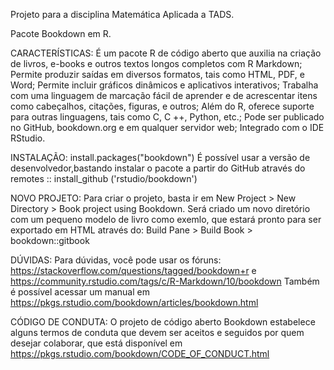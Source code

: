 Projeto para a disciplina Matemática Aplicada a TADS.

Pacote Bookdown em R.

CARACTERÍSTICAS:
É um pacote R de código aberto que auxilia na criação de livros, e-books e outros textos longos completos com R Markdown;
Permite produzir saídas em diversos formatos, tais como HTML, PDF, e Word;
Permite incluir gráficos dinâmicos e aplicativos interativos;
Trabalha com uma linguagem de marcação fácil de aprender e de acrescentar itens como cabeçalhos, citações, figuras, e outros;
Além do R, oferece suporte para outras linguagens, tais como C, C ++, Python, etc.;
Pode ser publicado no GitHub, bookdown.org e em qualquer servidor web;
Integrado com o IDE RStudio.

INSTALAÇÃO:
install.packages("bookdown") É possível usar a versão de desenvolvedor,bastando instalar o pacote a partir do GitHub através do remotes :: install_github ('rstudio/bookdown')

NOVO PROJETO: 
Para criar o projeto, basta ir em New Project > New Directory > Book project using Bookdown. Será criado um novo diretório com um pequeno modelo de livro como exemlo, que estará pronto para ser exportado em HTML através do: Build Pane > Build Book > bookdown::gitbook 

DÚVIDAS: 
Para dúvidas, você pode usar os fóruns: https://stackoverflow.com/questions/tagged/bookdown+r e https://community.rstudio.com/tags/c/R-Markdown/10/bookdown
Também é possível acessar um manual em https://pkgs.rstudio.com/bookdown/articles/bookdown.html

CÓDIGO DE CONDUTA:
O projeto de código aberto Bookdown estabelece alguns termos de conduta que devem ser aceitos e seguidos por quem desejar colaborar, que está disponível em https://pkgs.rstudio.com/bookdown/CODE_OF_CONDUCT.html
